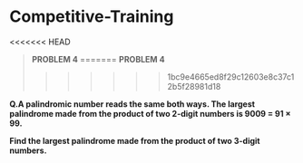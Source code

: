 # Competitive-Training
<<<<<<< HEAD
> **PROBLEM 4**
=======
>**PROBLEM 4**
>>>>>>> 1bc9e4665ed8f29c12603e8c37c12b5f28981d18

**Q.A palindromic number reads the same both ways. The largest palindrome made from the product of two 2-digit numbers is 9009 = 91 × 99.**

**Find the largest palindrome made from the product of two 3-digit numbers.**
